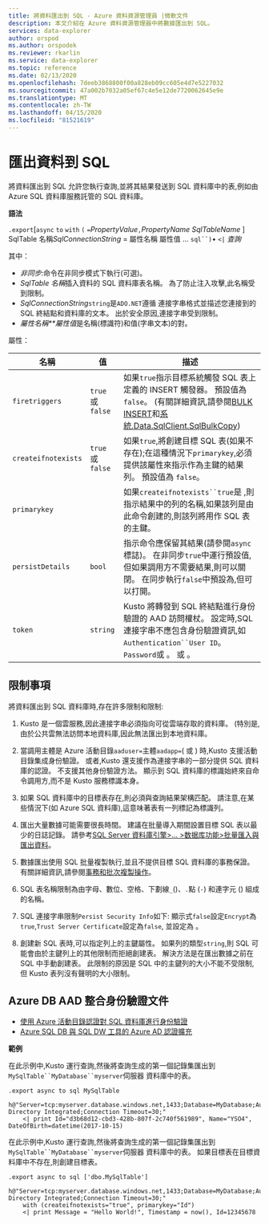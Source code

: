 ```yaml
---
title: 將資料匯出到 SQL - Azure 資料資源管理員 |微軟文件
description: 本文介紹在 Azure 資料資源管理器中將數據匯出到 SQL。
services: data-explorer
author: orspod
ms.author: orspodek
ms.reviewer: rkarlin
ms.service: data-explorer
ms.topic: reference
ms.date: 02/13/2020
ms.openlocfilehash: 7deeb3868800f00a828eb09cc605e4d7e5227032
ms.sourcegitcommit: 47a002b7032a05ef67c4e5e12de7720062645e9e
ms.translationtype: MT
ms.contentlocale: zh-TW
ms.lasthandoff: 04/15/2020
ms.locfileid: "81521619"
---
```

# <a name="export-data-to-sql"></a>匯出資料到 SQL

將資料匯出到 SQL 允許您執行查詢,並將其結果發送到 SQL 資料庫中的表,例如由 Azure SQL 資料庫服務託管的 SQL 資料庫。

**語法**

`.export`[`async` `to` `with` `(` `=`*PropertyValue*`,`*PropertyName* *SqlTableName* ] SqlTable 名稱*SqlConnectionString* = 屬性名稱 屬性值 ... `sql``)`• `<|` *查詢*

其中：
* *非同步*:命令在非同步模式下執行(可選)。
* *SqlTable 名稱*插入資料的 SQL 資料庫表名稱。
  為了防止注入攻擊,此名稱受到限制。
* *SqlConnectionString*`string`是`ADO.NET`遵循 連接字串格式並描述您連接到的 SQL 終結點和資料庫的文本。 出於安全原因,連接字串受到限制。
* *屬性名稱**屬性值*是名稱(標識符)和值(字串文本)的對。

屬性：

|名稱               |值           |描述|
|-------------------|-----------------|-----------|
|`firetriggers`     |`true` 或 `false`|如果`true`指示目標系統觸發 SQL 表上定義的 INSERT 觸發器。 預設值為 `false`。 (有關詳細資訊,請參閱[BULK INSERT](https://msdn.microsoft.com/library/ms188365.aspx)和[系統.Data.SqlClient.SqlBulkCopy](https://msdn.microsoft.com/library/system.data.sqlclient.sqlbulkcopy(v=vs.110).aspx))|
|`createifnotexists`|`true` 或 `false`|如果`true`,將創建目標 SQL 表(如果不存在);在這種情況下`primarykey`,必須提供該屬性來指示作為主鍵的結果列。 預設值為 `false`。|
|`primarykey`       |                 |如果`createifnotexists``true`是 ,則指示結果中的列的名稱,如果該列是由此命令創建的,則該列將用作 SQL 表的主鍵。|
|`persistDetails`   |`bool`           |指示命令應保留其結果(請參閱`async`標誌)。 在非同步`true`中運行預設值,但如果調用方不需要結果,則可以關閉。 在同步執行`false`中預設為,但可以打開。 |
|`token`            |`string`         |Kusto 將轉發到 SQL 終結點進行身份驗證的 AAD 訪問權杖。 設定時,SQL 連接字串不應包含身份驗證資訊,如`Authentication``User ID`。`Password`或 。 或 。|

## <a name="limitations-and-restrictions"></a>限制事項

將資料匯出到 SQL 資料庫時,存在許多限制和限制:

1. Kusto 是一個雲服務,因此連接字串必須指向可從雲端存取的資料庫。 (特別是,由於公共雲無法訪問本地資料庫,因此無法匯出到本地資料庫。

2. 當調用主體是 Azure 活動目錄`aaduser=`主體`aadapp=`( 或 ) 時,Kusto 支援活動目錄集成身份驗證。
   或者,Kusto 還支援作為連接字串的一部分提供 SQL 資料庫的認證。 不支援其他身份驗證方法。 顯示到 SQL 資料庫的標識始終來自命令調用方,而不是 Kusto 服務標識本身。

3. 如果 SQL 資料庫中的目標表存在,則必須與查詢結果架構匹配。 請注意,在某些情況下(如 Azure SQL 資料庫),這意味著表有一列標記為標識列。

4. 匯出大量數據可能需要很長時間。 建議在批量導入期間設置目標 SQL 表以最少的日誌記錄。
   請參考[SQL Server 資料庫引擎>... >数据库功能>批量匯入與匯出資料](https://msdn.microsoft.com/library/ms190422.aspx)。

5. 數據匯出使用 SQL 批量複製執行,並且不提供目標 SQL 資料庫的事務保證。 有關詳細資訊,請參閱[事務和批次複製操作](https://docs.microsoft.com/dotnet/framework/data/adonet/sql/transaction-and-bulk-copy-operations)。

6. SQL 表名稱限制為由字母、數位、空格、下劃線`_`()、`.`點 (`-`) 和連字元 () 組成的名稱。

7. SQL 連接字串限制`Persist Security Info`如下: 顯示式`false`設定`Encrypt`為`true`,`Trust Server Certificate`設定為`false`, 並設定為 。

8. 創建新 SQL 表時,可以指定列上的主鍵屬性。 如果列的類型`string`,則 SQL 可能會由於主鍵列上的其他限制而拒絕創建表。 解決方法是在匯出數據之前在 SQL 中手動創建表。 此限制的原因是 SQL 中的主鍵列的大小不能不受限制,但 Kusto 表列沒有聲明的大小限制。

## <a name="azure-db-aad-integrated-authentication-documentation"></a>Azure DB AAD 整合身份驗證文件

* [使用 Azure 活動目錄認證對 SQL 資料庫進行身份驗證](https://docs.microsoft.com/azure/sql-database/sql-database-aad-authentication)
* [Azure SQL DB 與 SQL DW 工具的 Azure AD 認證擴充](https://azure.microsoft.com/blog/azure-ad-authentication-extensions-for-azure-sql-db-and-sql-dw-tools/)

**範例** 

在此示例中,Kusto 運行查詢,然後將查詢生成的第一個記錄集匯出到`MySqlTable``MyDatabase``myserver`伺服器 資料庫中的表。

```kusto 
.export async to sql MySqlTable
    h@"Server=tcp:myserver.database.windows.net,1433;Database=MyDatabase;Authentication=Active Directory Integrated;Connection Timeout=30;"
    <| print Id="d3b68d12-cbd3-428b-807f-2c740f561989", Name="YSO4", DateOfBirth=datetime(2017-10-15)
```

在此示例中,Kusto 運行查詢,然後將查詢生成的第一個記錄集匯出到`MySqlTable``MyDatabase``myserver`伺服器 資料庫中的表。
如果目標表在目標資料庫中不存在,則創建目標表。

```kusto 
.export async to sql ['dbo.MySqlTable']
    h@"Server=tcp:myserver.database.windows.net,1433;Database=MyDatabase;Authentication=Active Directory Integrated;Connection Timeout=30;"
    with (createifnotexists="true", primarykey="Id")
    <| print Message = "Hello World!", Timestamp = now(), Id=12345678
```